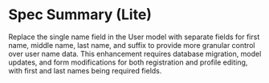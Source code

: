 # Spec Summary (Lite)

Replace the single name field in the User model with separate fields for first name, middle name, last name, and suffix to provide more granular control over user name data. This enhancement requires database migration, model updates, and form modifications for both registration and profile editing, with first and last names being required fields.